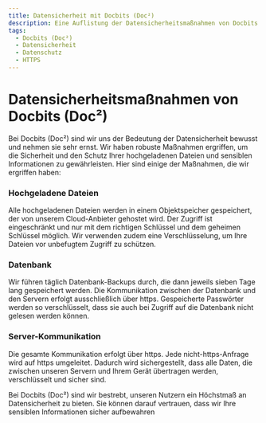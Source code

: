 ```yaml
---
title: Datensicherheit mit Docbits (Doc²)
description: Eine Auflistung der Datensicherheitsmaßnahmen von Docbits (Doc²)
tags:
  - Docbits (Doc²)
  - Datensicherheit
  - Datenschutz
  - HTTPS
---
```


# Datensicherheitsmaßnahmen von Docbits (Doc²)

Bei Docbits (Doc²) sind wir uns der Bedeutung der Datensicherheit bewusst und nehmen sie sehr ernst. Wir haben robuste Maßnahmen ergriffen, um die Sicherheit und den Schutz Ihrer hochgeladenen Dateien und sensiblen Informationen zu gewährleisten. Hier sind einige der Maßnahmen, die wir ergriffen haben:


### Hochgeladene Dateien
Alle hochgeladenen Dateien werden in einem Objektspeicher gespeichert, der von unserem Cloud-Anbieter gehostet wird. Der Zugriff ist eingeschränkt und nur mit dem richtigen Schlüssel und dem geheimen Schlüssel möglich. Wir verwenden zudem eine Verschlüsselung, um Ihre Dateien vor unbefugtem Zugriff zu schützen.

### Datenbank
Wir führen täglich Datenbank-Backups durch, die dann jeweils sieben Tage lang gespeichert werden.
Die Kommunikation zwischen der Datenbank und den Servern erfolgt ausschließlich über https.
Gespeicherte Passwörter werden so verschlüsselt, dass sie auch bei Zugriff auf die Datenbank nicht gelesen werden können.


### Server-Kommunikation
Die gesamte Kommunikation erfolgt über https. Jede nicht-https-Anfrage wird auf https umgeleitet. Dadurch wird sichergestellt, dass alle Daten, die zwischen unseren Servern und Ihrem Gerät übertragen werden, verschlüsselt und sicher sind.

Bei Docbits (Doc²) sind wir bestrebt, unseren Nutzern ein Höchstmaß an Datensicherheit zu bieten. Sie können darauf vertrauen, dass wir Ihre sensiblen Informationen sicher aufbewahren